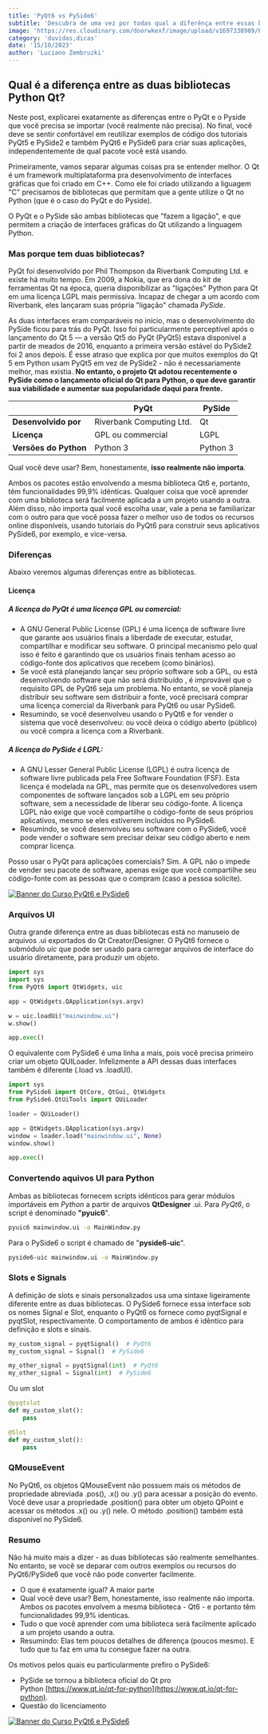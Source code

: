 ```yaml
---
title: 'PyQt6 vs PySide6'
subtitle: 'Descubra de uma vez por todas qual a diferênça entre essas bibliotecas'
image: 'https://res.cloudinary.com/doorwkexf/image/upload/v1697338989/Pyside6_refslr.png'
category: 'duvidas,dicas'
date: '15/10/2023'
author: 'Luciano Zembruzki'
---
```


## Qual é a diferença entre as duas bibliotecas Python Qt?

Neste post, explicarei exatamente as diferenças entre o PyQt e o Pyside que você precisa se importar (você realmente não precisa). No final, você deve se sentir confortável em reutilizar exemplos de código dos tutoriais PyQt5 e PySide2 e também PyQt6 e PySide6 para criar suas aplicações, independentemente de qual pacote você está usando.

Primeiramente, vamos separar algumas coisas pra se entender melhor. O Qt é um framework multiplataforma pra desenvolvimento de interfaces gráficas que foi criado em C++. Como ele foi criado utilizando a liguagem "C" precisamos de bibliotecas que permitam que a gente utilize o Qt no Python (que é o caso do PyQt e do Pyside).

O PyQt e o PySide são ambas bibliotecas que "fazem a ligação", e que permitem a criação de interfaces gráficas do Qt utilizando a linguagem Python.

### Mas porque tem duas bibliotecas?

PyQt foi desenvolvido por Phil Thompson da Riverbank Computing Ltd. e existe há muito tempo. Em 2009, a Nokia, que era dona do kit de ferramentas Qt na época, queria disponibilizar as "ligações" Python para Qt em uma licença LGPL mais permissiva. Incapaz de chegar a um acordo com Riverbank, eles lançaram suas própria "ligação" chamada _PySide_.

As duas interfaces eram comparáveis ​​no início, mas o desenvolvimento do PySide ficou para trás do PyQt. Isso foi particularmente perceptível após o lançamento do Qt 5 — a versão Qt5 do PyQt (PyQt5) estava disponível a partir de meados de 2016, enquanto a primeira versão estável do PySide2 foi 2 anos depois. É esse atraso que explica por que muitos exemplos do Qt 5 em Python usam PyQt5 em vez de PySide2 - não é necessariamente melhor, mas existia. **No entanto, o projeto Qt adotou recentemente o PySide como o lançamento oficial do Qt para Python, o que deve garantir sua viabilidade e aumentar sua popularidade daqui para frente.**

|                       | **PyQt**                 | **PySide** |
| --------------------- | ------------------------ | ---------- |
| **Desenvolvido por**  | Riverbank Computing Ltd. | Qt         |
| **Licença**           | GPL ou commercial        | LGPL       |
| **Versões do Python** | Python 3                 | Python 3   |

Qual você deve usar? Bem, honestamente, **isso realmente não importa**.

Ambos os pacotes estão envolvendo a mesma biblioteca Qt6 e, portanto, têm funcionalidades 99,9% idênticas. Qualquer coisa que você aprender com uma biblioteca será facilmente aplicada a um projeto usando a outra. Além disso, não importa qual você escolha usar, vale a pena se familiarizar com o outro para que você possa fazer o melhor uso de todos os recursos online disponíveis, usando tutoriais do PyQt6 para construir seus aplicativos PySide6, por exemplo, e vice-versa.

### Diferenças

Abaixo veremos algumas diferenças entre as bibliotecas.

#### Licença

##### A licença do **PyQ*t*** *é uma licença GPL ou comercial:* 

-   A GNU General Public License (GPL) é uma licença de software livre que garante aos usuários finais a liberdade de executar, estudar, compartilhar e modificar seu software. O principal mecanismo pelo qual isso é feito é garantindo que os usuários finais tenham acesso ao código-fonte dos aplicativos que recebem (como binários).
-   Se você está planejando lançar seu próprio software sob a GPL, ou está desenvolvendo software que não será distribuído , é improvável que o requisito GPL de PyQt6 seja um problema. No entanto, se você planeja distribuir seu software sem distribuir a fonte, você precisará comprar uma licença comercial da Riverbank para PyQt6 ou usar PySide6.
-   Resumindo, se você desenvolveu usando o PyQt6 e for vender o sistema que você desenvolveu: ou você deixa o código aberto (público) ou você compra a licença com a Riverbank.

##### _A licença do **PySide** é LGPL:_

-   A GNU Lesser General Public License (LGPL) é outra licença de software livre publicada pela Free Software Foundation (FSF). Esta licença é modelada na GPL, mas permite que os desenvolvedores usem componentes de software lançados sob a LGPL em seu próprio software, sem a necessidade de liberar seu código-fonte.
    A licença LGPL não exige que você compartilhe o código-fonte de seus próprios aplicativos, mesmo se eles estiverem incluídos no PySide6.
-   Resumindo, se você desenvolveu seu software com o PySide6, você pode vender o software sem precisar deixar seu código aberto e nem comprar licença.

Posso usar o PyQt para aplicações comerciais? Sim. A GPL não o impede de vender seu pacote de software, apenas exige que você compartilhe seu código-fonte com as pessoas que o compram (caso a pessoa solicite).

[![Banner do Curso PyQt6 e PySide6](https://pythonsimplificado.com.br/wp-content/uploads/2022/03/banner-conheca-1024x576.png)](https://pythonsimplificado.com.br/curso-criando-aplicacoes-com-qtdesigner-e-pyside6/)

### **Arquivos UI**

Outra grande diferença entre as duas bibliotecas está no manuseio de arquivos .ui exportados do Qt Creator/Designer. O PyQt6 fornece o submódulo _uic_ que pode ser usado para carregar arquivos de interface do usuário diretamente, para produzir um objeto.

```python
import sys
import sys
from PyQt6 import QtWidgets, uic

app = QtWidgets.QApplication(sys.argv)

w = uic.loadUi("mainwindow.ui")
w.show()

app.exec()
```

O equivalente com PySide6 é uma linha a mais, pois você precisa primeiro criar um objeto QUILoader. Infelizmente a API dessas duas interfaces também é diferente (.load vs .loadUI).

```python
import sys
from PySide6 import QtCore, QtGui, QtWidgets
from PySide6.QtUiTools import QUiLoader

loader = QUiLoader()

app = QtWidgets.QApplication(sys.argv)
window = loader.load("mainwindow.ui", None)
window.show()

app.exec()
```

### Convertendo aquivos UI para Python

Ambas as bibliotecas fornecem scripts idênticos para gerar módulos importáveis em _Python_ a partir de arquivos **QtDesigner** .ui. Para _PyQt6_, o script é denominado **"pyuic6**".

```bash
pyuic6 mainwindow.ui -o MainWindow.py
```

Para o PySide6 o script é chamado de "**pyside6-uic**".

```bash
pyside6-uic mainwindow.ui -o MainWindow.py
```

### Slots e Signals

A definição de slots e sinais personalizados usa uma sintaxe ligeiramente diferente entre as duas bibliotecas. O PySide6 fornece essa interface sob os nomes Signal e Slot, enquanto o PyQt6 os fornece como pyqtSignal e pyqtSlot, respectivamente. O comportamento de ambos é idêntico para definição e slots e sinais.

```python
my_custom_signal = pyqtSignal()  # PyQt6
my_custom_signal = Signal()  # PySide6

my_other_signal = pyqtSignal(int)  # PyQt6
my_other_signal = Signal(int)  # PySide6
```

Ou um slot

```python
@pyqtslot
def my_custom_slot():
    pass

@Slot
def my_custom_slot():
    pass
```

### QMouseEvent

No PyQt6, os objetos QMouseEvent não possuem mais os métodos de propriedade abreviada .pos(), .x() ou .y() para acessar a posição do evento. Você deve usar a propriedade .position() para obter um objeto QPoint e acessar os métodos .x() ou .y() nele. O método .position() também está disponível no PySide6.

### Resumo

Não há muito mais a dizer - as duas bibliotecas são realmente semelhantes. No entanto, se você se deparar com outros exemplos ou recursos do PyQt6/PySide6 que você não pode converter facilmente.

-   O que é exatamente igual? A maior parte
-   Qual você deve usar? Bem, honestamente, isso realmente não importa. Ambos os pacotes envolvem a mesma biblioteca - Qt6 - e portanto têm funcionalidades 99,9% identicas.
-   Tudo o que você aprender com uma biblioteca será facilmente aplicado a um projeto usando a outra.
-   Resumindo: Elas tem poucos detalhes de diferença (poucos mesmo). E tudo que tu faz em uma tu consegue fazer na outra.

Os motivos pelos quais eu particularmente prefiro o PySide6:

-   PySide se tornou a biblioteca oficial do Qt pro Python [https://www.qt.io/qt-for-python](https://www.qt.io/qt-for-python).
-   Questão do licenciamento

[![Banner do Curso PyQt6 e PySide6](https://pythonsimplificado.com.br/wp-content/uploads/2022/03/banner-conheca-1024x576.png)](https://pythonsimplificado.com.br/curso-criando-aplicacoes-com-qtdesigner-e-pyside6/)
